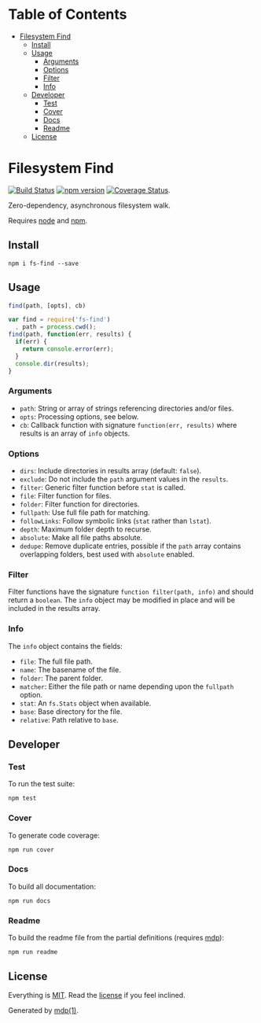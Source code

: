 Table of Contents
=================

* [Filesystem Find](#filesystem-find)
  * [Install](#install)
  * [Usage](#usage)
    * [Arguments](#arguments)
    * [Options](#options)
    * [Filter](#filter)
    * [Info](#info)
  * [Developer](#developer)
    * [Test](#test)
    * [Cover](#cover)
    * [Docs](#docs)
    * [Readme](#readme)
  * [License](#license)

Filesystem Find
===============

[<img src="https://travis-ci.org/tmpfs/fs-find.svg" alt="Build Status">](https://travis-ci.org/tmpfs/fs-find)
[<img src="http://img.shields.io/npm/v/fs-find.svg" alt="npm version">](https://npmjs.org/package/fs-find)
[<img src="https://coveralls.io/repos/tmpfs/fs-find/badge.svg?branch=master&service=github&v=1" alt="Coverage Status">](https://coveralls.io/github/tmpfs/fs-find?branch=master).

Zero-dependency, asynchronous filesystem walk.

Requires [node](http://nodejs.org) and [npm](http://www.npmjs.org).

## Install

```
npm i fs-find --save
```

## Usage

```javascript
find(path, [opts], cb)
```

```javascript
var find = require('fs-find')
  , path = process.cwd();
find(path, function(err, results) {
  if(err) {
    return console.error(err);
  }
  console.dir(results);
}
```

### Arguments

* `path`: String or array of strings referencing directories and/or files.
* `opts`: Processing options, see below.
* `cb`: Callback function with signature `function(err, results)` where results 
  is an array of `info` objects.

### Options

* `dirs`: Include directories in results array (default: `false`).
* `exclude`: Do not include the `path` argument values in the `results`.
* `filter`: Generic filter function before `stat` is called.
* `file`: Filter function for files.
* `folder`: Filter function for directories.
* `fullpath`: Use full file path for matching.
* `followLinks`: Follow symbolic links (`stat` rather than `lstat`).
* `depth`: Maximum folder depth to recurse.
* `absolute`: Make all file paths absolute.
* `dedupe`: Remove duplicate entries, possible if the `path` array contains 
  overlapping folders, best used with `absolute` enabled.

### Filter

Filter functions have the signature `function filter(path, info)` and should 
return a `boolean`. The `info` object may be modified in place and will be 
included in the results array.

### Info

The `info` object contains the fields:

* `file`: The full file path.
* `name`: The basename of the file.
* `folder`: The parent folder.
* `matcher`: Either the file path or name depending upon the `fullpath` option.
* `stat`: An `fs.Stats` object when available.
* `base`: Base directory for the file.
* `relative`: Path relative to `base`.

## Developer

### Test

To run the test suite:

```
npm test
```

### Cover

To generate code coverage:

```
npm run cover
```

### Docs

To build all documentation:

```
npm run docs
```

### Readme

To build the readme file from the partial definitions (requires [mdp](https://github.com/tmpfs/mdp)):

```
npm run readme
```

## License

Everything is [MIT](http://en.wikipedia.org/wiki/MIT_License). Read the [license](https://github.com/tmpfs/fs-find/blob/master/LICENSE) if you feel inclined.

Generated by [mdp(1)](https://github.com/freeformsystems/mdp).

[node]: http://nodejs.org
[npm]: http://www.npmjs.org
[mdp]: https://github.com/tmpfs/mdp
